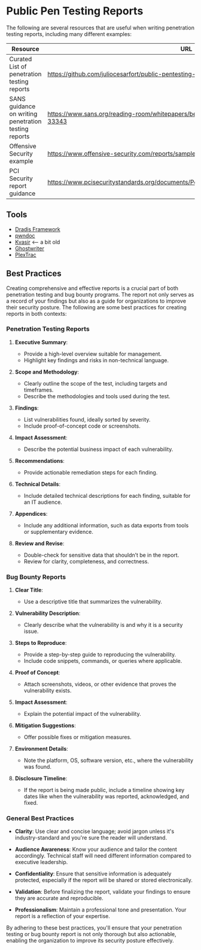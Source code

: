 # Public Pen Testing Reports
The following are several resources that are useful when writing penetration testing reports, including many different examples:

| Resource      | URL           
| ------------- |-------------|
|Curated List of penetration testing reports    |  https://github.com/juliocesarfort/public-pentesting-reports) |
| SANS guidance on writing penetration testing reports     | https://www.sans.org/reading-room/whitepapers/bestprac/writing-penetration-testing-report-33343 |
| Offensive Security example |https://www.offensive-security.com/reports/sample-penetration-testing-report.pdf |
| PCI Security report guidance | https://www.pcisecuritystandards.org/documents/Penetration_Testing_Guidance_March_2015.pdf |


## Tools
- [Dradis Framework](https://dradisframework.com/ce/)
- [pwndoc](https://github.com/pwndoc/pwndoc)
- [Kvasir](https://github.com/KvasirSecurity/Kvasir) <-- a bit old
- [Ghostwriter](https://github.com/GhostManager/Ghostwriter)
- [PlexTrac](https://plextrac.com/)


## Best Practices

Creating comprehensive and effective reports is a crucial part of both penetration testing and bug bounty programs. The report not only serves as a record of your findings but also as a guide for organizations to improve their security posture. The following are some best practices for creating reports in both contexts:

### Penetration Testing Reports

1. **Executive Summary**: 
   - Provide a high-level overview suitable for management.
   - Highlight key findings and risks in non-technical language.

2. **Scope and Methodology**:
   - Clearly outline the scope of the test, including targets and timeframes.
   - Describe the methodologies and tools used during the test.

3. **Findings**:
   - List vulnerabilities found, ideally sorted by severity.
   - Include proof-of-concept code or screenshots.
  
4. **Impact Assessment**:
   - Describe the potential business impact of each vulnerability.
  
5. **Recommendations**:
   - Provide actionable remediation steps for each finding.
  
6. **Technical Details**:
   - Include detailed technical descriptions for each finding, suitable for an IT audience.
  
7. **Appendices**:
   - Include any additional information, such as data exports from tools or supplementary evidence.
  
8. **Review and Revise**:
   - Double-check for sensitive data that shouldn’t be in the report.
   - Review for clarity, completeness, and correctness.

### Bug Bounty Reports

1. **Clear Title**:
   - Use a descriptive title that summarizes the vulnerability.
  
2. **Vulnerability Description**:
   - Clearly describe what the vulnerability is and why it is a security issue.
  
3. **Steps to Reproduce**:
   - Provide a step-by-step guide to reproducing the vulnerability.
   - Include code snippets, commands, or queries where applicable.
  
4. **Proof of Concept**:
   - Attach screenshots, videos, or other evidence that proves the vulnerability exists.
  
5. **Impact Assessment**:
   - Explain the potential impact of the vulnerability.
  
6. **Mitigation Suggestions**:
   - Offer possible fixes or mitigation measures.
  
7. **Environment Details**:
   - Note the platform, OS, software version, etc., where the vulnerability was found.
  
8. **Disclosure Timeline**:
   - If the report is being made public, include a timeline showing key dates like when the vulnerability was reported, acknowledged, and fixed.

### General Best Practices

- **Clarity**: Use clear and concise language; avoid jargon unless it's industry-standard and you're sure the reader will understand.
  
- **Audience Awareness**: Know your audience and tailor the content accordingly. Technical staff will need different information compared to executive leadership.

- **Confidentiality**: Ensure that sensitive information is adequately protected, especially if the report will be shared or stored electronically.

- **Validation**: Before finalizing the report, validate your findings to ensure they are accurate and reproducible.

- **Professionalism**: Maintain a professional tone and presentation. Your report is a reflection of your expertise.

By adhering to these best practices, you'll ensure that your penetration testing or bug bounty report is not only thorough but also actionable, enabling the organization to improve its security posture effectively.
